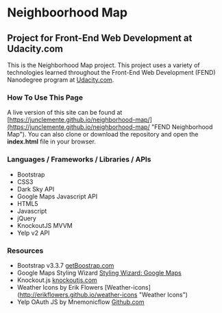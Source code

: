 # Neighboorhood Map
## Project for Front-End Web Development at Udacity.com

This is the Neighborhood Map project. This project uses a variety of technologies learned throughout the Front-End Web Development (FEND) Nanodegree program at [Udacity.com](http://udacity.com "Udacity.com").

### How To Use This Page
A live version of this site can be found at [https://junclemente.github.io/neighborhood-map/](https://junclemente.github.io/neighborhood-map/ "FEND Neighborhood Map").
You can also clone or download the repository and open the **index.html** file in your browser. 

### Languages / Frameworks / Libraries / APIs
- Bootstrap
- CSS3
- Dark Sky API
- Google Maps Javascript API
- HTML5
- Javascript
- jQuery
- KnockoutJS MVVM
- Yelp v2 API

### Resources
- Bootstrap v3.3.7 [getBoostrap.com](http://getbootstrap.com "getBootstrap.com")
- Google Maps Styling Wizard [Styling Wizard: Google Maps](https://mapstyle.withgoogle.com/ "Google Maps Styling Wizard")
- Knockout.js [knockoutjs.com](http://knockoutjs.com "Knockout JS")
- Weather Icons by Erik Flowers [Weather-icons] (http://erikflowers.github.io/weather-icons "Weather Icons")
- Yelp OAuth JS by Mnemonicflow [Github.com](https://gist.github.com/mnemonicflow/1b90ef0d294c692d24458b8378054c81 "Mnemonicflow")
